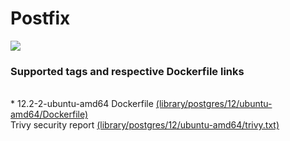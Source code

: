 # Postfix
[![](https://images.microbadger.com/badges/image/antonchernik/postgres.svg)](https://microbadger.com/images/antonchernik/postgres)
### Supported tags and respective Dockerfile links
<br/>* 12.2-2-ubuntu-amd64 Dockerfile [(library/postgres/12/ubuntu-amd64/Dockerfile)](https://github.com/antonchernik/docker/blob/postgres-v12.2-2/library/postgres/12/ubuntu-amd64/Dockerfile)<br />Trivy security report [(library/postgres/12/ubuntu-amd64/trivy.txt)](https://github.com/antonchernik/docker/blob/postgres-v12.2-2/library/postgres/12/ubuntu-amd64/trivy.txt)<br />